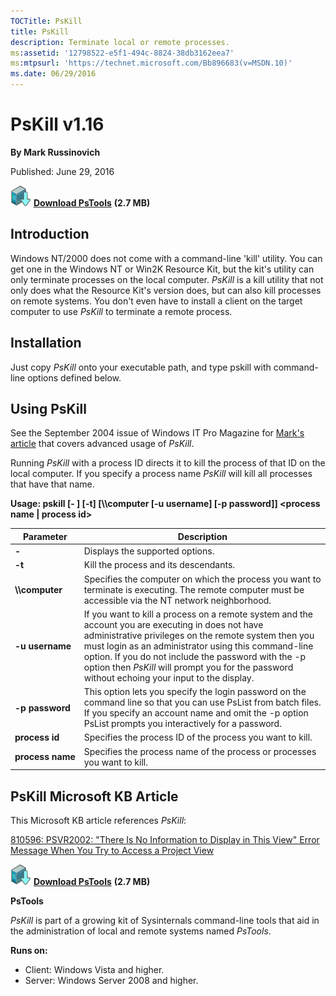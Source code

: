 ```yaml
--- 
TOCTitle: PsKill
title: PsKill
description: Terminate local or remote processes.
ms:assetid: '12798522-e5f1-494c-8824-38db3162eea7'
ms:mtpsurl: 'https://technet.microsoft.com/Bb896683(v=MSDN.10)'
ms.date: 06/29/2016
---
```


# PsKill v1.16

**By Mark Russinovich**

Published: June 29, 2016

[![Download](media/shared/Download_sm.png)](https://download.sysinternals.com/files/PSTools.zip) [**Download PsTools**](https://download.sysinternals.com/files/PSTools.zip) **(2.7 MB)**

## Introduction

Windows NT/2000 does not come with a command-line 'kill' utility. You
can get one in the Windows NT or Win2K Resource Kit, but the kit's
utility can only terminate processes on the local computer. *PsKill* is
a kill utility that not only does what the Resource Kit's version does,
but can also kill processes on remote systems. You don't even have to
install a client on the target computer to use *PsKill* to terminate a
remote process.  

## Installation

Just copy *PsKill* onto your executable path, and type pskill with
command-line options defined below.  

## Using PsKill

See the September 2004 issue of Windows IT Pro Magazine for [Mark's
article](https://windowsitpro.com/search/results/mark%27s%20article?filters=ss_type:article)
that covers advanced usage of *PsKill*.

Running *PsKill* with a process ID directs it to kill the process of
that ID on the local computer. If you specify a process name *PsKill*
will kill all processes that have that name.

**Usage: pskill \[- \] \[-t\] \[\\\\computer \[-u username\] \[-p
password\]\] &lt;process name | process id&gt;**

|Parameter  |Description  |
|---------|---------|
|  **-**             | Displays the supported options.|
|  **-t**            | Kill the process and its descendants.|
|  **\\\\computer**  | Specifies the computer on which the process you want to terminate is executing. The remote computer must be accessible via the NT network neighborhood.|
|  **-u username**   | If you want to kill a process on a remote system and the account you are executing in does not have administrative privileges on the remote system then you must login as an administrator using this command-line option. If you do not include the password with the -p option then *PsKill* will prompt you for the password without echoing your input to the display.|
|  **-p password**   | This option lets you specify the login password on the command line so that you can use PsList from batch files. If you specify an account name and omit the -p option PsList prompts you interactively for a password.|
|  **process id**    | Specifies the process ID of the process you want to kill.|
|  **process name**  | Specifies the process name of the process or processes you want to kill.|

## PsKill Microsoft KB Article

This Microsoft KB article references *PsKill*:

[810596: PSVR2002: "There Is No Information to Display in This View"
Error Message When You Try to Access a Project
View](https://support.microsoft.com/kb/810596)

  
[![Download](media/shared/Download_sm.png)](https://download.sysinternals.com/files/PSTools.zip) [**Download PsTools**](https://download.sysinternals.com/files/PSTools.zip) **(2.7 MB)**

**PsTools**

*PsKill* is part of a growing kit of Sysinternals command-line tools
that aid in the administration of local and remote systems named
*PsTools*.

 

**Runs on:**

- Client: Windows Vista and higher.
- Server: Windows Server 2008 and higher.
